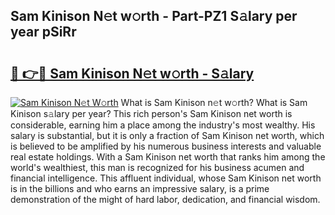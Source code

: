 ## Sam Kinison N𝚎t w𝚘rth - Part-PZ1 S𝚊lary per year pSiRr

# <h2><a href="http://gc49x4h.nevu.top/?p=Sam+Kinison">🔗 👉🔴 Sam Kinison N𝚎t w𝚘rth - S𝚊lary</a></h2>

[![Sam Kinison N𝚎t W𝚘rth](https://i.imgur.com/Oavwk0R.jpeg)](http://gc49x4h.nevu.top/?p=Sam+Kinison)
What is Sam Kinison n𝚎t w𝚘rth? What is Sam Kinison s𝚊lary per year?
This rich person's Sam Kinison net worth is considerable, earning him a place among the industry's most wealthy. His salary is substantial, but it is only a fraction of Sam Kinison net worth, which is believed to be amplified by his numerous business interests and valuable real estate holdings. With a Sam Kinison net worth that ranks him among the world's wealthiest, this man is recognized for his business acumen and financial intelligence. This affluent individual, whose Sam Kinison net worth is in the billions and who earns an impressive salary, is a prime demonstration of the might of hard labor, dedication, and financial wisdom.
